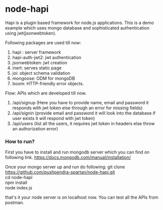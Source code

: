 # node-hapi

Hapi is a plugin based framework for node.js applications. This is a demo example which uses mongo database and sophisticated authentication using jwt(jsonwebtoken).

Following packages are used till now:
1) hapi : server framework 
2) hapi-auth-jwt2: jwt authentication
3) jsonwebtoken: jwt creation
3) inert: serves static page
4) joi: object schema validation
5) mongoose: ODM for mongoDB
6) boom: HTTP-friendly error objects.


Flow:
APIs which are developed till now.
1) /api/signup (Here you have to provide name, email and password it responds with jwt token else through an error for missing fields)
2) /api/signin (provide email and password it will look into the database if user exists it will respond with jwt token)
3) /api/users  (list all the users, it requires jwt token in headers else throw an authorization error)


### How to run?
First you have to install and run mongodb server which you can find on following link.
https://docs.mongodb.com/manual/installation/


Once your mongo server up and run do following: 
git clone https://github.com/pushpendra-spartan/node-hapi.git </br>
cd node-hapi  </br>
npm install    </br>
node index.js  </br>

that's it your node server is on localhost now. You can test all the APIs from postman. 



